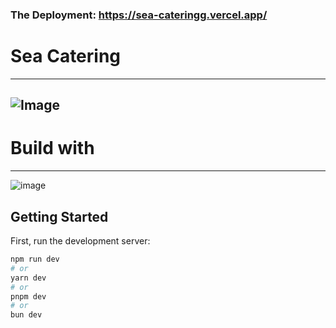 ### The Deployment:  https://sea-cateringg.vercel.app/ <br>
# Sea Catering
--------
![Image](https://github.com/user-attachments/assets/19dc2567-e28a-4c5a-9a6a-adcf0a97cf78)
---
# Build with
--------
![image](https://github.com/user-attachments/assets/f60637d9-96fc-43f5-b9e7-f0ce12d36d30)


## Getting Started

First, run the development server:

```bash
npm run dev
# or
yarn dev
# or
pnpm dev
# or
bun dev
```

